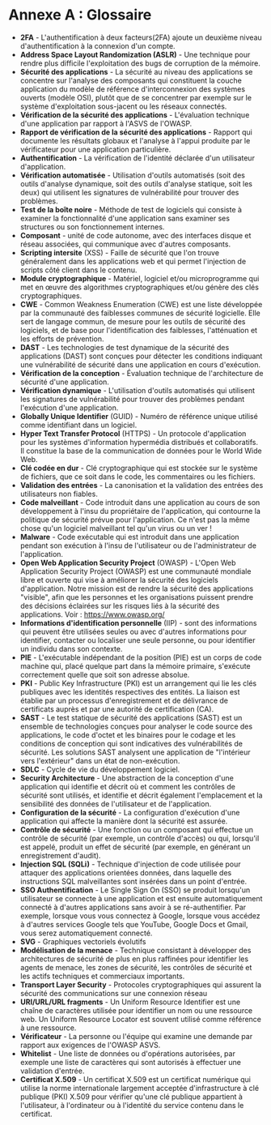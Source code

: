 # Annexe A : Glossaire

- **2FA** - L'authentification à deux facteurs(2FA) ajoute un deuxième niveau d'authentification à la connexion d'un compte.
- **Address Space Layout Randomization (ASLR)** - Une technique pour rendre plus difficile l'exploitation des bugs de corruption de la mémoire.
- **Sécurité des applications** - La sécurité au niveau des applications se concentre sur l'analyse des composants qui constituent la couche application du modèle de référence d'interconnexion des systèmes ouverts (modèle OSI), plutôt que de se concentrer par exemple sur le système d'exploitation sous-jacent ou les réseaux connectés.
- **Vérification de la sécurité des applications** - L'évaluation technique d'une application par rapport à l'ASVS de l'OWASP.
- **Rapport de vérification de la sécurité des applications** - Rapport qui documente les résultats globaux et l'analyse à l'appui produite par le vérificateur pour une application particulière.
- **Authentification** - La vérification de l'identité déclarée d'un utilisateur d'application.
- **Vérification automatisée** - Utilisation d'outils automatisés (soit des outils d'analyse dynamique, soit des outils d'analyse statique, soit les deux) qui utilisent les signatures de vulnérabilité pour trouver des problèmes.
- **Test de la boîte noire** - Méthode de test de logiciels qui consiste à examiner la fonctionnalité d'une application sans examiner ses structures ou son fonctionnement internes.
- **Composant** - unité de code autonome, avec des interfaces disque et réseau associées, qui communique avec d'autres composants.
- **Scripting intersite** (XSS) - Faille de sécurité que l'on trouve généralement dans les applications web et qui permet l'injection de scripts côté client dans le contenu.
- **Module cryptographique** - Matériel, logiciel et/ou microprogramme qui met en œuvre des algorithmes cryptographiques et/ou génère des clés cryptographiques.
- **CWE** - Common Weakness Enumeration (CWE) est une liste développée par la communauté des faiblesses communes de sécurité logicielle. Elle sert de langage commun, de mesure pour les outils de sécurité des logiciels, et de base pour l'identification des faiblesses, l'atténuation et les efforts de prévention.
- **DAST** - Les technologies de test dynamique de la sécurité des applications (DAST) sont conçues pour détecter les conditions indiquant une vulnérabilité de sécurité dans une application en cours d'exécution.
- **Vérification de la conception** - Évaluation technique de l'architecture de sécurité d'une application.
- **Vérification dynamique** - L'utilisation d'outils automatisés qui utilisent les signatures de vulnérabilité pour trouver des problèmes pendant l'exécution d'une application.
- **Globally Unique Identifier** (GUID) - Numéro de référence unique utilisé comme identifiant dans un logiciel.
- **Hyper Text Transfer Protocol** (HTTPS) - Un protocole d'application pour les systèmes d'information hypermédia distribués et collaboratifs. Il constitue la base de la communication de données pour le World Wide Web.
- **Clé codée en dur** - Clé cryptographique qui est stockée sur le système de fichiers, que ce soit dans le code, les commentaires ou les fichiers.
- **Validation des entrées** - La canonisation et la validation des entrées des utilisateurs non fiables.
- **Code malveillant** - Code introduit dans une application au cours de son développement à l'insu du propriétaire de l'application, qui contourne la politique de sécurité prévue pour l'application. Ce n'est pas la même chose qu'un logiciel malveillant tel qu'un virus ou un ver !
- **Malware** - Code exécutable qui est introduit dans une application pendant son exécution à l'insu de l'utilisateur ou de l'administrateur de l'application.
- **Open Web Application Security Project** (OWASP) - L'Open Web Application Security Project (OWASP) est une communauté mondiale libre et ouverte qui vise à améliorer la sécurité des logiciels d'application. Notre mission est de rendre la sécurité des applications "visible", afin que les personnes et les organisations puissent prendre des décisions éclairées sur les risques liés à la sécurité des applications. Voir : https://www.owasp.org/
- **Informations d'identification personnelle** (IIP) - sont des informations qui peuvent être utilisées seules ou avec d'autres informations pour identifier, contacter ou localiser une seule personne, ou pour identifier un individu dans son contexte.
- **PIE** - L'exécutable indépendant de la position (PIE) est un corps de code machine qui, placé quelque part dans la mémoire primaire, s'exécute correctement quelle que soit son adresse absolue.
- **PKI** - Public Key Infrastructure (PKI) est un arrangement qui lie les clés publiques avec les identités respectives des entités. La liaison est établie par un processus d'enregistrement et de délivrance de certificats auprès et par une autorité de certification (CA).
- **SAST** - Le test statique de sécurité des applications (SAST) est un ensemble de technologies conçues pour analyser le code source des applications, le code d'octet et les binaires pour le codage et les conditions de conception qui sont indicatives des vulnérabilités de sécurité. Les solutions SAST analysent une application de "l'intérieur vers l'extérieur" dans un état de non-exécution.
- **SDLC** - Cycle de vie du développement logiciel.
- **Security Architecture** - Une abstraction de la conception d'une application qui identifie et décrit où et comment les contrôles de sécurité sont utilisés, et identifie et décrit également l'emplacement et la sensibilité des données de l'utilisateur et de l'application.
- **Configuration de la sécurité** - La configuration d'exécution d'une application qui affecte la manière dont la sécurité est assurée.
- **Contrôle de sécurité** - Une fonction ou un composant qui effectue un contrôle de sécurité (par exemple, un contrôle d'accès) ou qui, lorsqu'il est appelé, produit un effet de sécurité (par exemple, en générant un enregistrement d'audit).
- **Injection SQL (SQLi)** - Technique d'injection de code utilisée pour attaquer des applications orientées données, dans laquelle des instructions SQL malveillantes sont insérées dans un point d'entrée.
- **SSO Authentification** - Le Single Sign On (SSO) se produit lorsqu'un utilisateur se connecte à une application et est ensuite automatiquement connecté à d'autres applications sans avoir à se ré-authentifier. Par exemple, lorsque vous vous connectez à Google, lorsque vous accédez à d'autres services Google tels que YouTube, Google Docs et Gmail, vous serez automatiquement connecté.
- **SVG** - Graphiques vectoriels évolutifs
- **Modélisation de la menace** - Technique consistant à développer des architectures de sécurité de plus en plus raffinées pour identifier les agents de menace, les zones de sécurité, les contrôles de sécurité et les actifs techniques et commerciaux importants.
- **Transport Layer Security** - Protocoles cryptographiques qui assurent la sécurité des communications sur une connexion réseau
- **URI/URL/URL fragments** - Un Uniform Resource Identifier est une chaîne de caractères utilisée pour identifier un nom ou une ressource web. Un Uniform Resource Locator est souvent utilisé comme référence à une ressource.
- **Vérificateur** - La personne ou l'équipe qui examine une demande par rapport aux exigences de l'OWASP ASVS.
- **Whitelist** - Une liste de données ou d'opérations autorisées, par exemple une liste de caractères qui sont autorisés à effectuer une validation d'entrée.
- **Certificat X.509** - Un certificat X.509 est un certificat numérique qui utilise la norme internationale largement acceptée d'infrastructure à clé publique (PKI) X.509 pour vérifier qu'une clé publique appartient à l'utilisateur, à l'ordinateur ou à l'identité du service contenu dans le certificat.
